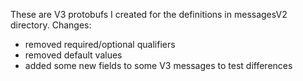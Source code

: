 These are V3 protobufs I created for the definitions in messagesV2 directory.
Changes:
 - removed required/optional qualifiers
 - removed default values
 - added some new fields to some V3 messages to test differences
 
